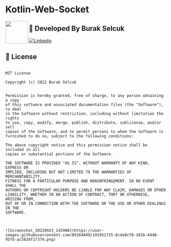 # Kotlin-Web-Socket


 <img src="https://avatars.githubusercontent.com/u/89164849?v=4" width="70" align="left">


## 👨 Developed By Burak Selcuk
[![Linkedin](https://img.shields.io/badge/-linkedin-grey?logo=linkedin)](https://www.linkedin.com/in/burak-sel%C3%A7uk-a4740b218/)


📄 License 
-------

```

MIT License

Copyright (c) 2022 Burak Selcuk


Permission is hereby granted, free of charge, to any person obtaining a copy
of this software and associated documentation files (the "Software"), to deal
in the Software without restriction, including without limitation the rights
to use, copy, modify, merge, publish, distribute, sublicense, and/or sell
copies of the Software, and to permit persons to whom the Software is
furnished to do so, subject to the following conditions:

The above copyright notice and this permission notice shall be included in all
copies or substantial portions of the Software.

THE SOFTWARE IS PROVIDED "AS IS", WITHOUT WARRANTY OF ANY KIND, EXPRESS OR
IMPLIED, INCLUDING BUT NOT LIMITED TO THE WARRANTIES OF MERCHANTABILITY,
FITNESS FOR A PARTICULAR PURPOSE AND NONINFRINGEMENT. IN NO EVENT SHALL THE
AUTHORS OR COPYRIGHT HOLDERS BE LIABLE FOR ANY CLAIM, DAMAGES OR OTHER
LIABILITY, WHETHER IN AN ACTION OF CONTRACT, TORT OR OTHERWISE, ARISING FROM,
OUT OF OR IN CONNECTION WITH THE SOFTWARE OR THE USE OR OTHER DEALINGS IN THE
SOFTWARE.



![Screenshot_20220923_143400](https://user-images.githubusercontent.com/89164849/191951725-6c4a9cf8-101b-4440-95fb-ac5816f17374.png)
